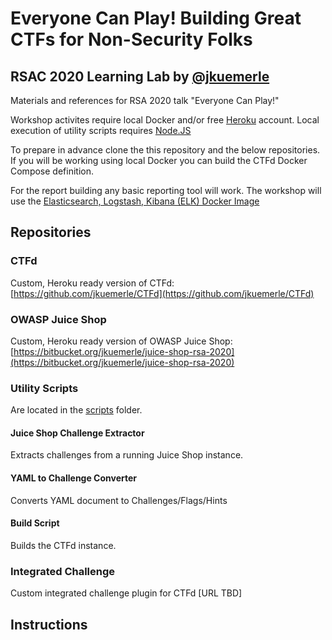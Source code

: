 # Everyone Can Play! Building Great CTFs for Non-Security Folks #
## RSAC 2020 Learning Lab by [@jkuemerle](https://twitter.com/jkuemerle) ##

Materials and references for RSA 2020 talk "Everyone Can Play!"

Workshop activites require local Docker and/or free [Heroku](https://www.heroku.com) account. Local execution of utility scripts requires [Node.JS](https://nodejs.org/) 

To prepare in advance clone the this repository and the below repositories. If you will be working using local Docker you can build the CTFd Docker Compose definition.

For the report building any basic reporting tool will work. The workshop will use the [Elasticsearch, Logstash, Kibana (ELK) Docker Image](https://github.com/spujadas/elk-docker)  

## Repositories ##

### CTFd ###
Custom, Heroku ready version of CTFd: [https://github.com/jkuemerle/CTFd](https://github.com/jkuemerle/CTFd)

### OWASP Juice Shop ###
Custom, Heroku ready version of OWASP Juice Shop: [https://bitbucket.org/jkuemerle/juice-shop-rsa-2020](https://bitbucket.org/jkuemerle/juice-shop-rsa-2020)

### Utility Scripts ###
Are located in the [scripts](scripts) folder.

#### Juice Shop Challenge Extractor ####

Extracts challenges from a running Juice Shop instance.

#### YAML to Challenge Converter ####

Converts YAML document to Challenges/Flags/Hints

#### Build Script ####

Builds the CTFd instance.

### Integrated Challenge ###

Custom integrated challenge plugin for CTFd [URL TBD]

## Instructions ##